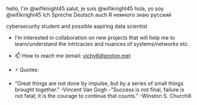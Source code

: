 hello, I'm @wifiknight45
salut, je suis @wifiknight45
hola, yo soy @wifiknight45
Ich Spreche Deutsch auch
Я немного знаю русский

cybersecurity student and possible aspiring data scientist
- I’m  interested in collaboration on new projects that will help me to learn/understand the intricacies and nuances of systems/networks etc. 
- 📫 How to reach me (email: vichy6@proton.me)
  
- ⚡ Quotes:
- "Great things are not done by impulse, but by a series of small things brought together." -Vincent Van Gogh
-"Success is not final, failure is not fatal; it is the courage to continue that counts." -Winston S. Churchill


<!---
wifiknight45/wifiknight45 is a ✨ special ✨ repository because its `README.md` (this file) appears on your GitHub profile.
You can click the Preview link to take a look at your changes.
--->
